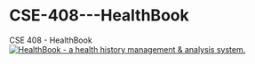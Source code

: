 # CSE-408---HealthBook
CSE 408 - HealthBook
[![HealthBook - a health history management & analysis system.](https://img.youtube.com/vi/yYIWiU4jPY4/0.jpg)](https://www.youtube.com/watch?v=yYIWiU4jPY4)

